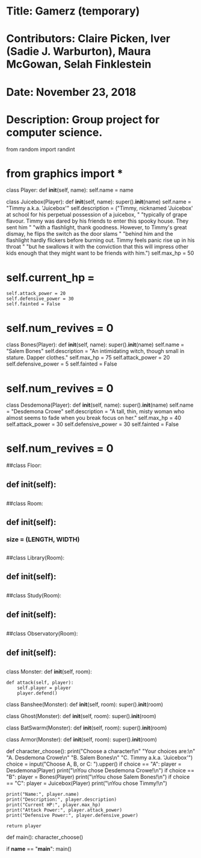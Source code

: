 # Title: Gamerz (temporary)

# Contributors: Claire Picken, Iver (Sadie J. Warburton), Maura McGowan, Selah Finklestein
# Date: November 23, 2018
# Description: Group project for computer science.

from random import randint
# from graphics import *

class Player:
  def __init__(self, name):
    self.name = name
    
    
class Juicebox(Player):
  def __init__(self, name):
    super().__init__(name)
    self.name = "Timmy a.k.a. 'Juicebox'"
    self.description = ("Timmy, nicknamed 'Juicebox' at school for his perpetual possession of a juicebox, "
    "typically of grape flavour.  Timmy was dared by his friends to enter this spooky house.  They sent him "
    "with a flashlight, thank goodness.  However, to Timmy's great dismay, he flips the switch as the door slams " 
    "behind him and the flashlight hardly flickers before burning out.  Timmy feels panic rise up in his throat " 
    "but he swallows it with the conviction that this will impress other kids enough that they might want to be friends with him.")
    self.max_hp = 50
 #   self.current_hp = 
    self.attack_power = 20
    self.defensive_power = 30
    self.fainted = False
#    self.num_revives = 0


class Bones(Player):
  def __init__(self, name):
    super().__init__(name)
    self.name = "Salem Bones"
    self.description = "An intimidating witch, though small in stature.  Dapper clothes."
    self.max_hp = 75
    self.attack_power = 20
    self.defensive_power = 5
    self.fainted = False
#    self.num_revives = 0


class Desdemona(Player):
  def __init__(self, name):
    super().__init__(name)
    self.name = "Desdemona Crowe"
    self.description = "A tall, thin, misty woman who almost seems to fade when you break focus on her."
    self.max_hp = 40
    self.attack_power = 30
    self.defensive_power = 30
    self.fainted = False
#    self.num_revives = 0


##class Floor:
##  def __init__(self):
##
##class Room:
##  def __init__(self):
###    size = (LENGTH, WIDTH)
##
##class Library(Room):
##  def __init__(self):
##
##class Study(Room):
##  def __init__(self):
##
##class Observatory(Room):
##  def __init__(self):
##


class Monster:
    def __init__(self, room):
  
    def attack(self, player):
        self.player = player
        player.defend()
    
class Banshee(Monster):
    def __init__(self, room):
        super().__init__(room)

class Ghost(Monster):
    def __init__(self, room):
        super().__init__(room)

class BatSwarm(Monster):
    def __init__(self, room):
        super().__init__(room)

class Armor(Monster):
    def __init__(self, room):
        super().__init__(room)
      
  


def character_choose():
    print("Choose a character!\n"
          "Your choices are:\n"
          "A. Desdemona Crowe\n"
          "B. Salem Bones\n"
          "C. Timmy a.k.a. 'Juicebox'")
    choice = input("Choose A, B, or C: ").upper()
    if choice == "A":
          player = Desdemona(Player)
          print("\nYou chose Desdemona Crowe!\n")
    if choice == "B":
          player = Bones(Player)
          print("\nYou chose Salem Bones!\n")
    if choice == "C":
          player = Juicebox(Player)
          print("\nYou chose Timmy!\n")
          
    print("Name:", player.name)
    print("Description:", player.description)
    print("Current HP:", player.max_hp)
    print("Attack Power:", player.attack_power)
    print("Defensive Power:", player.defensive_power)

    return player


def main():
    character_choose()
    
    
  
if __name__ == "__main__":
  main()
